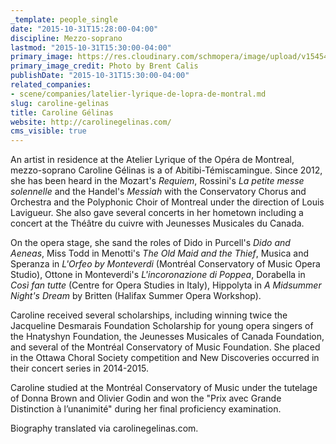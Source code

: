 ```yaml
---
_template: people_single
date: "2015-10-31T15:28:00-04:00"
discipline: Mezzo-soprano
lastmod: "2015-10-31T15:30:00-04:00"
primary_image: https://res.cloudinary.com/schmopera/image/upload/v1545409169/media/webhook-uploads/1446319670726/2015-10-31---Atelier---CarolineGelinas---Square.jpg.jpg
primary_image_credit: Photo by Brent Calis
publishDate: "2015-10-31T15:30:00-04:00"
related_companies:
- scene/companies/latelier-lyrique-de-lopra-de-montral.md
slug: caroline-gelinas
title: Caroline Gélinas
website: http://carolinegelinas.com/
cms_visible: true
---
```


An artist in residence at the Atelier Lyrique of the Opéra de Montreal, mezzo-soprano Caroline Gélinas is a of Abitibi-Témiscamingue. Since 2012, she has been heard in the Mozart's *Requiem*, Rossini's *La petite messe solennelle* and the Handel's *Messiah* with the Conservatory Chorus and Orchestra and the Polyphonic Choir of Montreal under the direction of Louis Lavigueur. She also gave several concerts in her hometown including a concert at the Théâtre du cuivre with Jeunesses Musicales du Canada. 

On the opera stage, she sand the roles of Dido in Purcell's *Dido and Aeneas*, Miss Todd in Menotti's *The Old Maid and the Thief*, Musica and Speranza in *L'Orfeo by Monteverdi* (Montréal Conservatory of Music Opera Studio), Ottone in Monteverdi's *L'incoronazione di Poppea*, Dorabella in *Così fan tutte* (Centre for Opera Studies in Italy), Hippolyta in *A Midsummer Night's Dream* by Britten (Halifax Summer Opera Workshop).

Caroline received several scholarships, including winning twice the Jacqueline Desmarais Foundation Scholarship for young opera singers of the Hnatyshyn Foundation, the Jeunesses Musicales of Canada Foundation, and several of the Montréal Conservatory of Music Foundation. She placed in the Ottawa Choral Society competition and New Discoveries occurred in their concert series in 2014-2015.

Caroline studied at the Montréal Conservatory of Music under the tutelage of Donna Brown and Olivier Godin and won the "Prix avec Grande Distinction à l’unanimité" during her final proficiency examination.

Biography translated via carolinegelinas.com.
